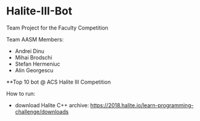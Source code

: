 # Halite-III-Bot
Team Project for the Faculty Competition


Team AASM Members:

* Andrei Dinu
* Mihai Brodschi
* Stefan Hermeniuc
* Alin Georgescu

**Top 10 bot @ ACS Halite III Competition

How to run: 
  * download Halite C++ archive: https://2018.halite.io/learn-programming-challenge/downloads
